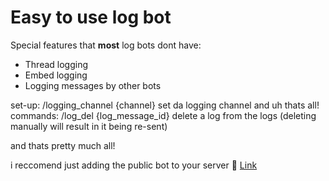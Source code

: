 # Easy to use log bot

Special features that **most** log bots dont have:
- Thread logging
- Embed logging
- Logging messages by other bots

set-up:
/logging_channel {channel} set da logging channel
and uh thats all!
commands:
/log_del {log_message_id} delete a log from the logs (deleting manually will result in it being re-sent)

and thats pretty much all!
 
i reccomend just adding the public bot to your server 🔗 [Link](https://discord.com/oauth2/authorize?client_id=1418245833119236136&scope=bot&permissions=8)